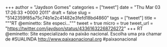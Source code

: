 
+++
author = "Jaydson Gomes"
categories = ["tweet"]
date = "Thu Mar 03 17:26:33 +0000 2011"
draft = false
slug = "5142359f85a75c74b1e2c41482e3fefd18bd4860"
tags = ["tweet"]
title = """RT @eminetto: Site especi..."""
tweet = true
micro = true
tweet_url = "https://twitter.com/jaydson/status/43361632268726272"
+++
RT @eminetto: Site especializado na paixão nacional. Escolha uma pra chamar de #SUALINDA http://www.paixaonacional.org #paixaonacional
